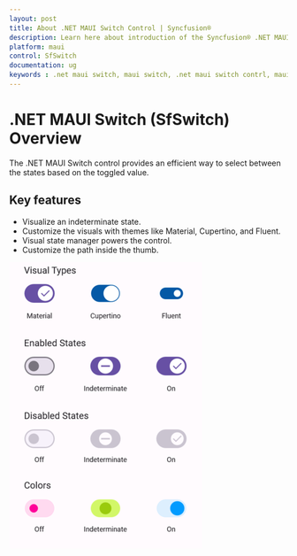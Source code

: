 ```yaml
---
layout: post
title: About .NET MAUI Switch Control | Syncfusion®
description: Learn here about introduction of the Syncfusion® .NET MAUI Switch (SfSwitch) control, its elements, and more.
platform: maui
control: SfSwitch
documentation: ug
keywords : .net maui switch, maui switch, .net maui switch contrl, maui switch control.
---
```


# .NET MAUI Switch (SfSwitch) Overview

The .NET MAUI Switch control provides an efficient way to select between the states based on the toggled value.

## Key features

 * Visualize an indeterminate state.
 * Customize the visuals with themes like Material, Cupertino, and Fluent.
 * Visual state manager powers the control.
 * Customize the path inside the thumb.

![Overview image of SfSwitch in .NET MAUI](Images/overview/net-maui-overview.png)